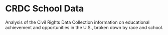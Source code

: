 # CRDC School Data
Analysis of the Civil Rights Data Collection information on educational achievement and opportunities in the U.S., broken down by race and school.
